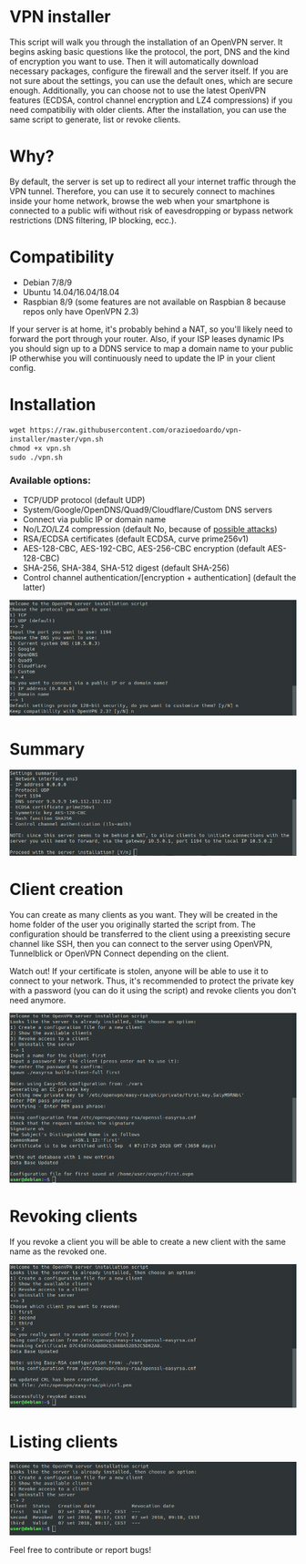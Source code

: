 # VPN installer

This script will walk you through the installation of an OpenVPN server. It begins asking basic questions like the protocol, the port, DNS and the kind of encryption you want to use. Then it will automatically download necessary packages, configure the firewall and the server itself. If you are not sure about the settings, you can use the default ones, which are secure enough. Additionally, you can choose not to use the latest OpenVPN features (ECDSA, control channel encryption and LZ4 compressions) if you need compatibiliy with older clients. After the installation, you can use the same script to generate, list or revoke clients.

# Why?
By default, the server is set up to redirect all your internet traffic through the VPN tunnel. Therefore, you can use it to securely connect to machines inside your home network, browse the web when your smartphone is connected to a public wifi without risk of eavesdropping or bypass network restrictions (DNS filtering, IP blocking, ecc.).

# Compatibility
* Debian 7/8/9
* Ubuntu 14.04/16.04/18.04
* Raspbian 8/9 (some features are not available on Raspbian 8 because repos only have OpenVPN 2.3)

If your server is at home, it's probably behind a NAT, so you'll likely need to forward the port through your router. Also, if your ISP leases dynamic IPs you should sign up to a DDNS service to map a domain name to your public IP otherwhise you will continuously need to update the IP in your client config.

# Installation

```
wget https://raw.githubusercontent.com/orazioedoardo/vpn-installer/master/vpn.sh
chmod +x vpn.sh
sudo ./vpn.sh
```

### Available options:
* TCP/UDP protocol (default UDP)
* System/Google/OpenDNS/Quad9/Cloudflare/Custom DNS servers
* Connect via public IP or domain name
* No/LZO/LZ4 compression (default No, because of [possible attacks](https://www.mail-archive.com/openvpn-devel@lists.sourceforge.net/msg16919.html))
* RSA/ECDSA certificates (default ECDSA, curve prime256v1)
* AES-128-CBC, AES-192-CBC, AES-256-CBC encryption (default AES-128-CBC)
* SHA-256, SHA-384, SHA-512 digest (default SHA-256)
* Control channel authentication/\[encryption + authentication\] (default the latter)

![Installation](/png/1.png)

# Summary
![Installation](/png/2.png)

# Client creation
You can create as many clients as you want. They will be created in the home folder of the user you originally started the script from. The configuration should be transferred to the client using a preexisting secure channel like SSH, then you can connect to the server using OpenVPN, Tunnelblick or OpenVPN Connect depending on the client.

Watch out! If your certificate is stolen, anyone will be able to use it to connect to your network. Thus, it's recommended to protect the private key with a password (you can do it using the script) and revoke clients you don't need anymore. 

![Client creation](/png/3.png)

# Revoking clients
If you revoke a client you will be able to create a new client with the same name as the revoked one.

![Client revoking](/png/4.png)

# Listing clients
![Listing clients](/png/5.png)

Feel free to contribute or report bugs!
